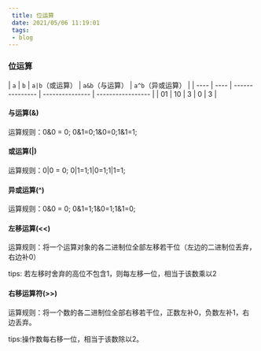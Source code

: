 ```yaml
---
 title: 位运算 
 date: 2021/05/06 11:19:01 
 tags: 
 - blog 
---
```



### 位运算 

| `a`  | `b`  | `a|b`（或运算） | `a&b`（与运算） | `a^b`（异或运算） |
| ---- | ---- | --------------- | --------------- | ----------------- |
| 01   | 10   | 3               | 0               | 3                 |

#### 与运算(&)

运算规则：0&0 = 0; 0&1=0;1&0=0;1&1=1;

#### 或运算(|)

运算规则：0|0 = 0; 0|1=1;1|0=1;1|1=1;

#### 异或运算(^)

运算规则：0&0 = 0; 0&1=1;1&0=1;1&1=0;

#### 左移运算(<<)

运算规则：将一个运算对象的各二进制位全部左移若干位（左边的二进制位丢弃，右边补0）

tips: 若左移时舍弃的高位不包含1，则每左移一位，相当于该数乘以2

#### 右移运算符(>>)

运算规则：将一个数的各二进制位全部右移若干位，正数左补0，负数左补1，右边丢弃。

tips:操作数每右移一位，相当于该数除以2。

